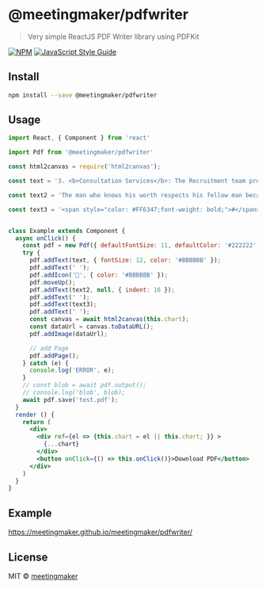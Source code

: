 # @meetingmaker/pdfwriter

> Very simple ReactJS PDF Writer library using PDFKit

[![NPM](https://img.shields.io/npm/v/@meetingmaker/pdfwriter.svg)](https://www.npmjs.com/package/@meetingmaker/pdfwriter) [![JavaScript Style Guide](https://img.shields.io/badge/code_style-standard-brightgreen.svg)](https://standardjs.com)

## Install

```bash
npm install --save @meetingmaker/pdfwriter
```

## Usage

```jsx
import React, { Component } from 'react'

import Pdf from '@meetingmaker/pdfwriter'

const html2canvas = require('html2canvas');

const text = '3. <b>Consultation Services</b>: The Recruitment team provides <b>consultation on </b>new and replacement positions - hiring  –  process, salary<b> range, </b> hehehe<br><br>   <b>availability, possible</b> challenges/risks and strategies <br>to close the roles.';

const text2 = 'The man who knows his worth respects his fellow man because he respects himself first. He does not boast; is not self-seeking; nor does he force his personal opinion on others.';

const text3 = '<span style="color: #FF6347;font-weight: bold;">#</span> What website or app has completely changed your life for better or for worse?'


class Example extends Component {
  async onClick() {
    const pdf = new Pdf({ defaultFontSize: 11, defaultColor: '#222222' });
    try {
      pdf.addText(text, { fontSize: 12, color: '#BBBBBB' });
      pdf.addText(' ');
      pdf.addIcon('', { color: '#BBBBBB' });
      pdf.moveUp();
      pdf.addText(text2, null, { indent: 16 });
      pdf.addText(' ');
      pdf.addText(text3);
      pdf.addText(' ');
      const canvas = await html2canvas(this.chart);
      const dataUrl = canvas.toDataURL();
      pdf.addImage(dataUrl);

      // add Page
      pdf.addPage();
    } catch (e) {
      console.log('ERROR', e);
    }
    // const blob = await pdf.output();
    // console.log('blob', blob);
    await pdf.save('test.pdf');
  }
  render () {
    return (
      <div>
        <div ref={el => {this.chart = el || this.chart; }} >
          {...chart}
        </div>
        <button onClick={() => this.onClick()}>Download PDF</button>
      </div>
    )
  }
}
```
## Example
https://meetingmaker.github.io/meetingmaker/pdfwriter/

## License

MIT © [meetingmaker](https://github.com/meetingmaker)

